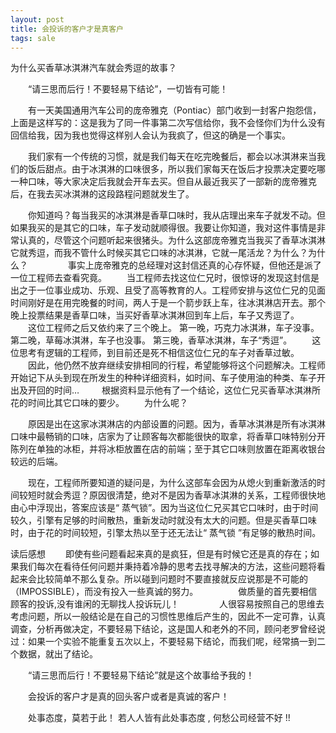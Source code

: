 ```yaml
---
layout: post
title: 会投诉的客户才是真客户
tags: sale
---
```


为什么买香草冰淇淋汽车就会秀逗的故事？
 
　　“请三思而后行！不要轻易下结论”，一切皆有可能！
 
　　有一天美国通用汽车公司的庞帝雅克（Pontiac）部门收到一封客户抱怨信，上面是这样写的：这是我为了同一件事第二次写信给你，我不会怪你们为什么没有回信给我，因为我也觉得这样别人会认为我疯了，但这的确是一个事实。
 
　　我们家有一个传统的习惯，就是我们每天在吃完晚餐后，都会以冰淇淋来当我们的饭后甜点。由于冰淇淋的口味很多，所以我们家每天在饭后才投票决定要吃哪一种口味，等大家决定后我就会开车去买。但自从最近我买了一部新的庞帝雅克后，在我去买冰淇淋的这段路程问题就发生了。
 
　　你知道吗？每当我买的冰淇淋是香草口味时，我从店理出来车子就发不动。但如果我买的是其它的口味，车子发动就顺得很。我要让你知道，我对这件事情是非常认真的，尽管这个问题听起来很猪头。为什么这部庞帝雅克当我买了香草冰淇淋它就秀逗，而我不管什么时候买其它口味的冰淇淋，它就一尾活龙？为什么？为什么？
　　
　　事实上庞帝雅克的总经理对这封信还真的心存怀疑，但他还是派了一位工程师去查看究竟。
　　当工程师去找这位仁兄时，很惊讶的发现这封信是出之于一位事业成功、乐观、且受了高等教育的人。工程师安排与这位仁兄的见面时间刚好是在用完晚餐的时间，两人于是一个箭步跃上车，往冰淇淋店开去。那个晚上投票结果是香草口味，当买好香草冰淇淋回到车上后，车子又秀逗了。
　　这位工程师之后又依约来了三个晚上。
第一晚，巧克力冰淇淋，车子没事。
第二晚，草莓冰淇淋，车子也没事。
第三晚，香草冰淇淋，车子“秀逗”。
　　这位思考有逻辑的工程师，到目前还是死不相信这位仁兄的车子对香草过敏。
　　因此，他仍然不放弃继续安排相同的行程，希望能够将这个问题解决。工程师开始记下从头到现在所发生的种种详细资料，如时间、车子使用油的种类、车子开出及开回的时间…
　　 根据资料显示他有了一个结论，这位仁兄买香草冰淇淋所花的时间比其它口味的要少。
　　为什么呢？

　　原因是出在这家冰淇淋店的内部设置的问题。因为，香草冰淇淋是所有冰淇淋口味中最畅销的口味，店家为了让顾客每次都能很快的取拿，将香草口味特别分开陈列在单独的冰柜，并将冰柜放置在店的前端；至于其它口味则放置在距离收银台较远的后端。

　　现在，工程师所要知道的疑问是，为什么这部车会因为从熄火到重新激活的时间较短时就会秀逗？原因很清楚，绝对不是因为香草冰淇淋的关系，工程师很快地由心中浮现出，答案应该是“ 蒸气锁”。因为当这位仁兄买其它口味时，由于时间较久，引擎有足够的时间散热，重新发动时就没有太大的问题。但是买香草口味时，由于花的时间较短，引擎太热以至于还无法让“ 蒸气锁 ”有足够的散热时间。

读后感想
　　即使有些问题看起来真的是疯狂，但是有时候它还是真的存在；如果我们每次在看待任何问题并秉持着冷静的思考去找寻解决的方法，这些问题将看起来会比较简单不那么复杂。所以碰到问题时不要直接就反应说那是不可能的（IMPOSSIBLE），而没有投入一些真诚的努力。
　　
　　做质量的首先要相信顾客的投诉,没有谁闲的无聊找人投诉玩儿！
　　
　　人很容易按照自己的思维去考虑问题，所以一般结论是在自己的习惯性思维后产生的，因此不一定可靠，认真调查，分析再做决定，不要轻易下结论，这是国人和老外的不同，顾问老罗曾经说过：如果一个实验不能重复五次以上，不要轻易下结论，而我们呢，经常搞一到二个数据，就出了结论。
 
　　“请三思而后行！不要轻易下结论”就是这个故事给予我的！
 
　　会投诉的客户才是真的回头客户或者是真诚的客户！
 
　　处事态度，莫若于此！ 若人人皆有此处事态度 , 何愁公司经营不好 !!